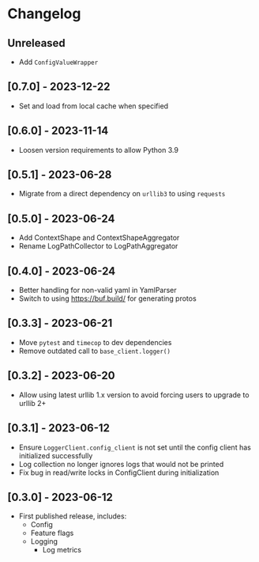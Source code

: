 # Changelog

## Unreleased

- Add `ConfigValueWrapper`

## [0.7.0] - 2023-12-22

- Set and load from local cache when specified

## [0.6.0] - 2023-11-14

- Loosen version requirements to allow Python 3.9

## [0.5.1] - 2023-06-28

- Migrate from a direct dependency on `urllib3` to using `requests`

## [0.5.0] - 2023-06-24

- Add ContextShape and ContextShapeAggregator
- Rename LogPathCollector to LogPathAggregator

## [0.4.0] - 2023-06-24

- Better handling for non-valid yaml in YamlParser
- Switch to using https://buf.build/ for generating protos

## [0.3.3] - 2023-06-21

- Move `pytest` and `timecop` to dev dependencies
- Remove outdated call to `base_client.logger()`

## [0.3.2] - 2023-06-20

- Allow using latest urllib 1.x version to avoid forcing users to upgrade to urllib 2+

## [0.3.1] - 2023-06-12

- Ensure `LoggerClient.config_client` is not set until the config client has initialized successfully
- Log collection no longer ignores logs that would not be printed
- Fix bug in read/write locks in ConfigClient during initialization

## [0.3.0] - 2023-06-12

- First published release, includes:
  - Config
  - Feature flags
  - Logging
    - Log metrics
